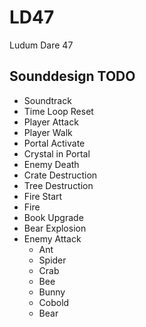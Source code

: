 # LD47
Ludum Dare 47

## Sounddesign TODO

 - Soundtrack
 - Time Loop Reset
 - Player Attack
 - Player Walk
 - Portal Activate
 - Crystal in Portal
 - Enemy Death
 - Crate Destruction
 - Tree Destruction
 - Fire Start
 - Fire
 - Book Upgrade
 - Bear Explosion
 - Enemy Attack
   - Ant
   - Spider
   - Crab
   - Bee
   - Bunny
   - Cobold
   - Bear

